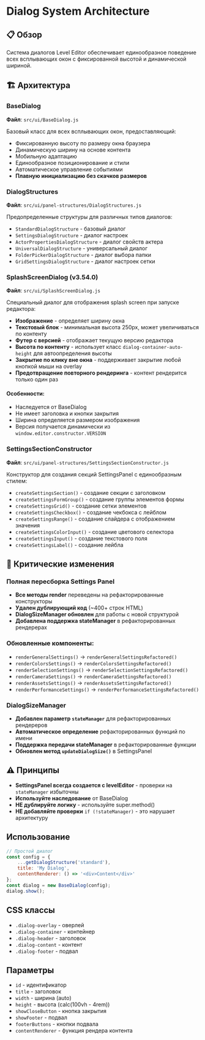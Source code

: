 # Dialog System Architecture

## 📋 Обзор

Система диалогов Level Editor обеспечивает единообразное поведение всех всплывающих окон с фиксированной высотой и динамической шириной.

## 🏗️ Архитектура

### BaseDialog
**Файл**: `src/ui/BaseDialog.js`

Базовый класс для всех всплывающих окон, предоставляющий:
- Фиксированную высоту по размеру окна браузера
- Динамическую ширину на основе контента
- Мобильную адаптацию
- Единообразное позиционирование и стили
- Автоматическое управление событиями
- **Плавную инициализацию без скачков размеров**

### DialogStructures
**Файл**: `src/ui/panel-structures/DialogStructures.js`

Предопределенные структуры для различных типов диалогов:
- `StandardDialogStructure` - базовый диалог
- `SettingsDialogStructure` - диалог настроек
- `ActorPropertiesDialogStructure` - диалог свойств актера
- `UniversalDialogStructure` - универсальный диалог
- `FolderPickerDialogStructure` - диалог выбора папки
- `GridSettingsDialogStructure` - диалог настроек сетки

### SplashScreenDialog (v3.54.0)
**Файл**: `src/ui/SplashScreenDialog.js`

Специальный диалог для отображения splash screen при запуске редактора:
- **Изображение** - определяет ширину окна
- **Текстовый блок** - минимальная высота 250px, может увеличиваться по контенту
- **Футер с версией** - отображает текущую версию редактора
- **Высота по контенту** - использует класс `dialog-container-auto-height` для автоопределения высоты
- **Закрытие по клику вне окна** - поддерживает закрытие любой кнопкой мыши на overlay
- **Предотвращение повторного рендеринга** - контент рендерится только один раз

#### Особенности:
- Наследуется от BaseDialog
- Не имеет заголовка и кнопки закрытия
- Ширина определяется размером изображения
- Версия получается динамически из `window.editor.constructor.VERSION`

### SettingsSectionConstructor
**Файл**: `src/ui/panel-structures/SettingsSectionConstructor.js`

Конструктор для создания секций SettingsPanel с единообразным стилем:
- `createSettingsSection()` - создание секции с заголовком
- `createSettingsFormGroup()` - создание группы элементов формы
- `createSettingsGrid()` - создание сетки элементов
- `createSettingsCheckbox()` - создание чекбокса с лейблом
- `createSettingsRange()` - создание слайдера с отображением значения
- `createSettingsColorInput()` - создание цветового селектора
- `createSettingsInput()` - создание текстового поля
- `createSettingsLabel()` - создание лейбла

## 🔄 Критические изменения

### Полная пересборка Settings Panel
- **Все методы render** переведены на рефакторированные конструкторы
- **Удален дублирующий код** (~400+ строк HTML)
- **DialogSizeManager обновлен** для работы с новой структурой
- **Добавлена поддержка stateManager** в рефакторированных рендерерах

### Обновленные компоненты:
- `renderGeneralSettings()` → `renderGeneralSettingsRefactored()`
- `renderColorsSettings()` → `renderColorsSettingsRefactored()`
- `renderSelectionSettings()` → `renderSelectionSettingsRefactored()`
- `renderCameraSettings()` → `renderCameraSettingsRefactored()`
- `renderAssetsSettings()` → `renderAssetsSettingsRefactored()`
- `renderPerformanceSettings()` → `renderPerformanceSettingsRefactored()`

### DialogSizeManager
- **Добавлен параметр `stateManager`** для рефакторированных рендереров
- **Автоматическое определение** рефакторированных функций по имени
- **Поддержка передачи stateManager** в рефакторированные функции
- **Обновлен метод `updateDialogSize()`** в SettingsPanel

## ⚠️ Принципы

- **SettingsPanel всегда создается с levelEditor** - проверки на `stateManager` избыточны
- **Используйте наследование** от BaseDialog
- **НЕ дублируйте логику** - используйте super.method()
- **НЕ добавляйте проверки** `if (!stateManager)` - это нарушает архитектуру

## Использование

```javascript
// Простой диалог
const config = {
    ...getDialogStructure('standard'),
    title: 'My Dialog',
    contentRenderer: () => '<div>Content</div>'
};
const dialog = new BaseDialog(config);
dialog.show();
```

## CSS классы

- `.dialog-overlay` - оверлей
- `.dialog-container` - контейнер
- `.dialog-header` - заголовок
- `.dialog-content` - контент
- `.dialog-footer` - подвал

## Параметры

- `id` - идентификатор
- `title` - заголовок
- `width` - ширина (auto)
- `height` - высота (calc(100vh - 4rem))
- `showCloseButton` - кнопка закрытия
- `showFooter` - подвал
- `footerButtons` - кнопки подвала
- `contentRenderer` - функция рендера контента
